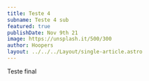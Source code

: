 ```yaml
---
title: Teste 4
subname: Teste 4 sub
featured: true
publishDate: Nov 9th 21
image: https://unsplash.it/500/300
author: Hoopers
layout: ../../../Layout/single-article.astro
---
```

Teste final